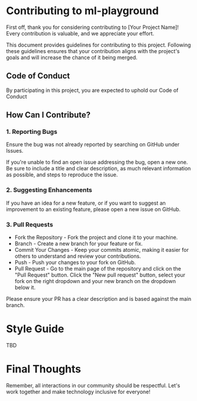 # Contributing to ml-playground
First off, thank you for considering contributing to [Your Project Name]! Every contribution is valuable, and we appreciate your effort.

This document provides guidelines for contributing to this project. Following these guidelines ensures that your contribution aligns with the project's goals and will increase the chance of it being merged.

## Code of Conduct
By participating in this project, you are expected to uphold our Code of Conduct

## How Can I Contribute?
### 1. Reporting Bugs
Ensure the bug was not already reported by searching on GitHub under Issues. 

If you're unable to find an open issue addressing the bug, open a new one. Be sure to include a title and clear description, as much relevant information as possible, and steps to reproduce the issue.

### 2. Suggesting Enhancements
If you have an idea for a new feature, or if you want to suggest an improvement to an existing feature, please open a new issue on GitHub.

### 3. Pull Requests

- Fork the Repository - Fork the project and clone it to your machine.
- Branch - Create a new branch for your feature or fix.
- Commit Your Changes - Keep your commits atomic, making it easier for others to understand and review your contributions.
- Push - Push your changes to your fork on GitHub.
- Pull Request - Go to the main page of the repository and click on the "Pull Request" button. Click the "New pull request" button, select your fork on the right dropdown and your new branch on the dropdown below it.

Please ensure your PR has a clear description and is based against the main branch.

# Style Guide
TBD

# Final Thoughts
Remember, all interactions in our community should be respectful. Let's work together and make technology inclusive for everyone!